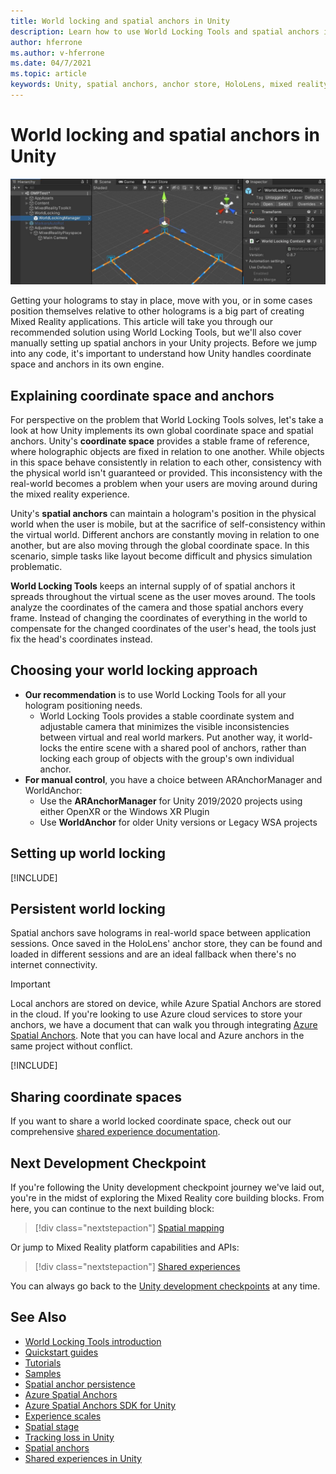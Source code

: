 ```yaml
---
title: World locking and spatial anchors in Unity
description: Learn how to use World Locking Tools and spatial anchors in Unity mixed reality applications.
author: hferrone
ms.author: v-hferrone
ms.date: 04/7/2021
ms.topic: article
keywords: Unity, spatial anchors, anchor store, HoloLens, mixed reality headset, windows mixed reality headset, virtual reality headset, world locking tools, holograms
---
```


# World locking and spatial anchors in Unity

![World locking tools hero image](images/wlt-img-01.jpeg)

Getting your holograms to stay in place, move with you, or in some cases position themselves relative to other holograms is a big part of creating Mixed Reality applications. This article will take you through our recommended solution using World Locking Tools, but we'll also cover manually setting up spatial anchors in your Unity projects. Before we jump into any code, it's important to understand how Unity handles coordinate space and anchors in its own engine.

## Explaining coordinate space and anchors

For perspective on the problem that World Locking Tools solves, let's take a look at how Unity implements its own global coordinate space and spatial anchors. Unity's **coordinate space** provides a stable frame of reference, where holographic objects are fixed in relation to one another. While objects in this space behave consistently in relation to each other, consistency with the physical world isn't guaranteed or provided. This inconsistency with the real-world becomes a problem when your users are moving around during the mixed reality experience.

Unity's **spatial anchors** can maintain a hologram's position in the physical world when the user is mobile, but at the sacrifice of self-consistency within the virtual world. Different anchors are constantly moving in relation to one another, but are also moving through the global coordinate space. In this scenario, simple tasks like layout become difficult and physics simulation problematic.

**World Locking Tools** keeps an internal supply of of spatial anchors it spreads throughout the virtual scene as the user moves around. The tools analyze the coordinates of the camera and those spatial anchors every frame. Instead of changing the coordinates of everything in the world to compensate for the changed coordinates of the user's head, the tools just fix the head's coordinates instead.

## Choosing your world locking approach

* **Our recommendation** is to use World Locking Tools for all your hologram positioning needs. 
    * World Locking Tools provides a stable coordinate system and adjustable camera that minimizes the visible inconsistencies between virtual and real world markers. Put another way, it world-locks the entire scene with a shared pool of anchors, rather than locking each group of objects with the group's own individual anchor.
* **For manual control**, you have a choice between ARAnchorManager and WorldAnchor:
    * Use the **ARAnchorManager** for Unity 2019/2020 projects using either OpenXR or the Windows XR Plugin 
    * Use **WorldAnchor** for older Unity versions or Legacy WSA projects

## Setting up world locking 

[!INCLUDE[](includes/world-locking/world-locking-setup.md)]

## Persistent world locking

Spatial anchors save holograms in real-world space between application sessions. Once saved in the HoloLens' anchor store, they can be found and loaded in different sessions and are an ideal fallback when there's no internet connectivity.

> [!IMPORTANT]
> Local anchors are stored on device, while Azure Spatial Anchors are stored in the cloud. If you're looking to use Azure cloud services to store your anchors, we have a document that can walk you through integrating [Azure Spatial Anchors](../mixed-reality-cloud-services.md#azure-spatial-anchors). Note that you can have local and Azure anchors in the same project without conflict.

[!INCLUDE[](includes/world-locking/world-locking-persistence.md)]

## Sharing coordinate spaces 

If you want to share a world locked coordinate space, check out our comprehensive [shared experience documentation](shared-experiences-in-unity.md).

## Next Development Checkpoint

If you're following the Unity development checkpoint journey we've laid out, you're in the midst of exploring the Mixed Reality core building blocks. From here, you can continue to the next building block:

> [!div class="nextstepaction"]
> [Spatial mapping](spatial-mapping-in-unity.md)

Or jump to Mixed Reality platform capabilities and APIs:

> [!div class="nextstepaction"]
> [Shared experiences](shared-experiences-in-unity.md)

You can always go back to the [Unity development checkpoints](unity-development-overview.md#2-core-building-blocks) at any time.

## See Also
* [World Locking Tools introduction](https://microsoft.github.io/MixedReality-WorldLockingTools-Unity/DocGen/Documentation/IntroFAQ.html)
* [Quickstart guides](https://microsoft.github.io/MixedReality-WorldLockingTools-Unity/DocGen/Documentation/HowTos/QuickStart.html)
* [Tutorials](https://microsoft.github.io/MixedReality-WorldLockingTools-Samples/Tutorial/01_Minimal/01_Minimal.html)
* [Samples](https://microsoft.github.io/MixedReality-WorldLockingTools-Unity/DocGen/Documentation/HowTos/SampleApplications.html)
* [Spatial anchor persistence](../../design/coordinate-systems.md#spatial-anchor-persistence)
* <a href="/azure/spatial-anchors" target="_blank">Azure Spatial Anchors</a>
* <a href="/dotnet/api/Microsoft.Azure.SpatialAnchors" target="_blank">Azure Spatial Anchors SDK for Unity</a>
* [Experience scales](../../design/coordinate-systems.md#mixed-reality-experience-scales)
* [Spatial stage](../../design/coordinate-systems.md#stage-frame-of-reference)
* [Tracking loss in Unity](tracking-loss-in-unity.md)
* [Spatial anchors](../../design/spatial-anchors.md)
* [Shared experiences in Unity](shared-experiences-in-unity.md)